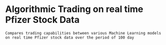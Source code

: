 # Algorithmic Trading on real time Pfizer Stock Data	

	Compares trading capabilities between various Machine Learning models on real time Pfizer stock data over the period of 100 day
